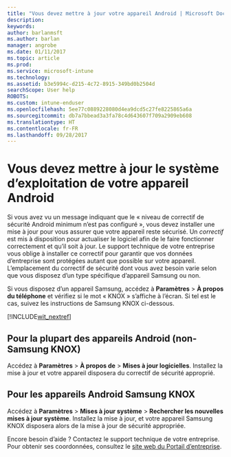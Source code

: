 ```yaml
---
title: "Vous devez mettre à jour votre appareil Android | Microsoft Docs"
description: 
keywords: 
author: barlanmsft
ms.author: barlan
manager: angrobe
ms.date: 01/11/2017
ms.topic: article
ms.prod: 
ms.service: microsoft-intune
ms.technology: 
ms.assetid: b3e5994c-d215-4c72-8915-349bd0b2504d
searchScope: User help
ROBOTS: 
ms.custom: intune-enduser
ms.openlocfilehash: 5ee77c0889228080d4ea9dcd5c27fe8225865a6a
ms.sourcegitcommit: db7a7bbead3a3fa78c4d643607f709a2909eb608
ms.translationtype: HT
ms.contentlocale: fr-FR
ms.lasthandoff: 09/28/2017
---
```

# <a name="you-need-to-update-your-android-devices-operating-system"></a>Vous devez mettre à jour le système d’exploitation de votre appareil Android

Si vous avez vu un message indiquant que le « niveau de correctif de sécurité Android minimum n’est pas configuré », vous devez installer une mise à jour pour vous assurer que votre appareil reste sécurisé. Un _correctif_ est mis à disposition pour actualiser le logiciel afin de le faire fonctionner correctement et qu’il soit à jour. Le support technique de votre entreprise vous oblige à installer ce correctif pour garantir que vos données d’entreprise sont protégées autant que possible sur votre appareil. L’emplacement du correctif de sécurité dont vous avez besoin varie selon que vous disposez d’un type spécifique d’appareil Samsung ou non.

Si vous disposez d’un appareil Samsung, accédez à **Paramètres** > **À propos du téléphone** et vérifiez si le mot « KNOX » s’affiche à l’écran. Si tel est le cas, suivez les instructions de Samsung KNOX ci-dessous.

[!INCLUDE[wit_nextref](includes/end-user-os-update-guidance.md)]

## <a name="for-most-android-devices-non-samsung-knox"></a>Pour la plupart des appareils Android (non-Samsung KNOX)

Accédez à **Paramètres** > **À propos de** > **Mises à jour logicielles**. Installez la mise à jour et votre appareil disposera du correctif de sécurité approprié.

## <a name="for-samsung-knox-android-devices"></a>Pour les appareils Android Samsung KNOX

Accédez à **Paramètres** > **Mises à jour système** > **Rechercher les nouvelles mises à jour système**. Installez la mise à jour, et votre appareil Samsung KNOX disposera alors de la mise à jour de sécurité appropriée.



Encore besoin d’aide ? Contactez le support technique de votre entreprise. Pour obtenir ses coordonnées, consultez le [site web du Portail d’entreprise](https://portal.manage.microsoft.com).
